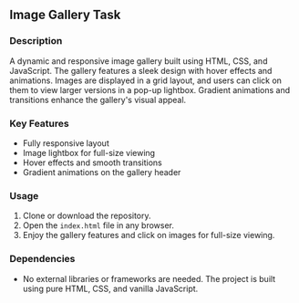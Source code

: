 ## Image Gallery Task

### Description
A dynamic and responsive image gallery built using HTML, CSS, and JavaScript. The gallery features a sleek design with hover effects and animations. Images are displayed in a grid layout, and users can click on them to view larger versions in a pop-up lightbox. Gradient animations and transitions enhance the gallery's visual appeal.

### Key Features
- Fully responsive layout
- Image lightbox for full-size viewing
- Hover effects and smooth transitions
- Gradient animations on the gallery header

### Usage
1. Clone or download the repository.
2. Open the `index.html` file in any browser.
3. Enjoy the gallery features and click on images for full-size viewing.

### Dependencies
- No external libraries or frameworks are needed. The project is built using pure HTML, CSS, and vanilla JavaScript.
